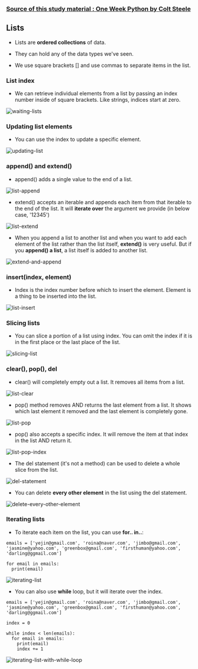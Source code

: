 ### [Source of this study material : One Week Python by Colt Steele](https://www.udemy.com/course/one-week-python/)


## Lists

- Lists are **ordered collections** of data.


- They can hold any of the data types we've seen.


- We use square brackets [] and use commas to separate items in the list.



### List index

- We can retrieve individual elements from a list by passing an index number inside of square brackets. Like strings, indices start at zero.



![waiting-lists](/GCP_ML_pictures/Study-logs/Python/Fundamentals/lists/waiting-lists.PNG "waiting lists")



### Updating list elements

- You can use the index to update a specific element.


![updating-list](/GCP_ML_pictures/Study-logs/Python/Fundamentals/lists/updating-list.PNG "Updating list")



### append() and extend()

- append() adds a single value to the end of a list.


![list-append](/GCP_ML_pictures/Study-logs/Python/Fundamentals/lists/list-append.PNG "list append")


- extend() accepts an iterable and appends each item from that iterable to the end of the list. It will **iterate over** the argument we provide (in below case, '12345')


![list-extend](/GCP_ML_pictures/Study-logs/Python/Fundamentals/lists/adding-iterable.PNG "list extend")


- When you append a list to another list and when you want to add each element of the list rather than the list itself, **extend()** is very useful. But if you **append() a list**, a list itself is added to another list.


![extend-and-append](/GCP_ML_pictures/Study-logs/Python/Fundamentals/lists/append-and-extend.PNG "append and extend")



### insert(index, element)

- Index is the index number before which to insert the element. Element is a thing to be inserted into the list.


![list-insert](/GCP_ML_pictures/Study-logs/Python/Fundamentals/lists/list-insert.PNG "list insert")



### Slicing lists

- You can slice a portion of a list using index. You can omit the index if it is in the first place or the last place of the list.


![slicing-list](/GCP_ML_pictures/Study-logs/Python/Fundamentals/lists/slicing-list.PNG "slicing list")


### clear(), pop(), del

- clear() will completely empty out a list. It removes all items from a list.


![list-clear](/GCP_ML_pictures/Study-logs/Python/Fundamentals/lists/list-clear.PNG "list clear")


- pop() method removes AND returns the last element from a list. It shows which last element it removed and the last element is completely gone.


![list-pop](/GCP_ML_pictures/Study-logs/Python/Fundamentals/lists/list-pop.PNG "list pop")



- pop() also accepts a specific index. It will remove the item at that index in the list AND return it.


![list-pop-index](/GCP_ML_pictures/Study-logs/Python/Fundamentals/lists/list-pop-index.PNG "list pop index")


- The del statement (it's not a method) can be used to delete a whole slice from the list.


![del-statement](/GCP_ML_pictures/Study-logs/Python/Fundamentals/lists/del-statement.PNG "del statement")


- You can delete **every other element** in the list using the del statement.


![delete-every-other-element](/GCP_ML_pictures/Study-logs/Python/Fundamentals/lists/delete-every-other-element.PNG "delete every other element")



### Iterating lists

- To iterate each item on the list, you can use **for.. in..**:


```
emails = ['yejin@gmail.com', 'roina@naver.com', 'jimbo@gmail.com', 'jasmine@yahoo.com', 'greenbox@gmail.com', 'firsthuman@yahoo.com', 'darling@ggmail.com']

for email in emails:
  print(email)
```


![iterating-list](/GCP_ML_pictures/Study-logs/Python/Fundamentals/lists/interating-list.PNG "iterating list")



- You can also use **while** loop, but it will iterate over the index.


```
emails = ['yejin@gmail.com', 'roina@naver.com', 'jimbo@gmail.com', 'jasmine@yahoo.com', 'greenbox@gmail.com', 'firsthuman@yahoo.com', 'darling@ggmail.com']

index = 0

while index < len(emails):
  for email in emails:
    print(email)
    index += 1
```


![iterating-list-with-while-loop](/GCP_ML_pictures/Study-logs/Python/Fundamentals/lists/using-while-loop-for-iterating-list.PNG "itertaing list with while loop")


